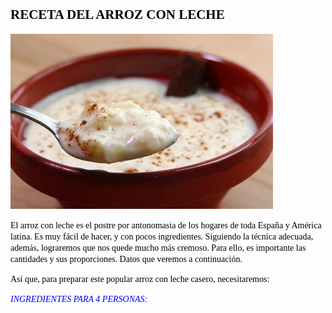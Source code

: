 ## <span style="color:black;font-family:Castellar;font-size:18;">**RECETA DEL ARROZ CON LECHE** </span>

![Imagen montaje](Arroz_con_leche.jpg)

<span style="color:black;font-family:Time New Roman;family-size:12;">El arroz con leche es el postre por antonomasia de los hogares de toda España y América latina. Es muy fácil de hacer, y con pocos ingredientes. Siguiendo la técnica adecuada, además, lograremos que nos quede mucho más cremoso. Para ello, es importante las cantidades y sus proporciones. Datos que veremos a continuación.
  
<span style="color:black;font-family:Time New Roman;family-size:12;">Así que, para preparar este popular arroz con leche casero, necesitaremos:
  
<span style="color:blue;font-family:Time New Roman;family-size:14;">*INGREDIENTES PARA 4 PERSONAS:*
  
